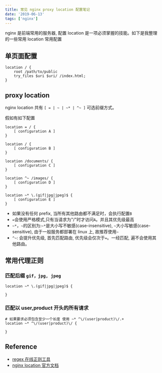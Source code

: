 ```yaml
---
title: 常见 nginx proxy location 配置笔记
date: '2019-06-13'
tags: ['nginx']
---
```


nginx 是前端常用的服务器, 配置 location 是一项必须掌握的技能。如下是我整理的一些常用 location 常用配置

## 单页面配置

```nginx
location / {
    root /path/to/public
    try_files $uri $uri/ /index.html;
}
```

## proxy location

nginx location 共有 `[ = | ~ | ~* | ^~ ]` 可选前缀方式。

假如有如下配置

```nginx
location = / {
    [ configuration A ]
}

location / {
    [ configuration B ]
}

location /documents/ {
    [ configuration C ]
}

location ^~ /images/ {
    [ configuration D ]
}

location ~* \.(gif|jpg|jpeg)$ {
    [ configuration E ]
}
```

- 如果没有任何 prefix, 当所有其他路由都不满足时，会执行配置`B`
- `=`会使用严格模式,只有当请求为"/"时才访问`A`。并且其优先级最高
- `~*`，`~`的区别为:`~*`是大小写不敏感(case-insensitive), `~`大小写敏感(case-sensitive), 由于一般服务都部署在 linux 上, 故推荐使用`~`
- `^~`: 会提升优先级, 首先匹配路由, 优先级会仅次于`=`。一经匹配, 遍不会使用其他路由。

## 常用代理正则

### 匹配后缀 `gif，jpg, jpeg`

```nginx
location ~* \.(gif|jpg|jpeg)$ {

}
```

### 匹配以 user,product 开头的所有请求

```nginx
# 如果要求必须包含至少一个长度 使用 ~* ^\/(user|product)\/.+
location ~* ^\/(user|product)\/ {

}
```

## Reference

- [regex 在线正则工具](https://regex101.com/)
- [nginx location 官方文档](http://nginx.org/en/docs/http/ngx_http_core_module.html#location)
